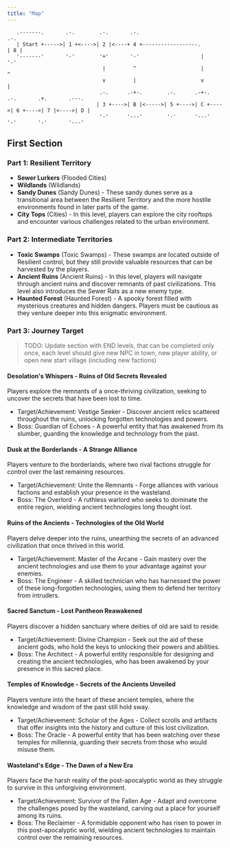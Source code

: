 ```yaml
---
title: "Map"
---
```


```goat
   .-------.       .-.        .-.       .-.                                       .-.
   | Start +----->| 1 +<---->| 2 |<----+ 4 +------------------.                  | 8 |
   '-------'       '-'        '+'       '-'                    |                  '-'
                               |         ^                     |                   ^
                               v         |                     v                   |
                              .-.      .-+-.        .-.      .-+-.      .-.       .+.       .---.
                             | 3 +---->| B |<----->| 5 +---->| C +---->| 6 +---->| 7 |<---->| D |
                              '-'      '---'        '-'      '---'      '-'       '-'       '---'

```

## First Section

### Part 1: Resilient Territory

- **Sewer Lurkers** (Flooded Cities)
- **Wildlands** (Wildlands)
- **Sandy Dunes** (Sandy Dunes) - These sandy dunes serve as a transitional area between the Resilient
  Territory and the more hostile environments found in later parts of the game.
- **City Tops** (Cities) - In this level, players can explore the city rooftops and encounter various
  challenges related to the urban environment.

### Part 2: Intermediate Territories

- **Toxic Swamps** (Toxic Swamps) - These swamps are located outside of Resilient control, but they still
  provide valuable resources that can be harvested by the players.
- **Ancient Ruins** (Ancient Ruins) - In this level, players will navigate through ancient ruins and discover
  remnants of past civilizations. This level also introduces the Sewer Rats as a new enemy type.
- **Haunted Forest** (Haunted Forest) - A spooky forest filled with mysterious creatures and hidden dangers.
  Players must be cautious as they venture deeper into this enigmatic environment.

### Part 3: Journey Target

> TODO: Update section with END levels, that can be completed only once, each level should give new NPC in town, new
> player ability, or open new start village (including new factions)

#### Desolation's Whispers - Ruins of Old Secrets Revealed

Players explore the remnants of a once-thriving civilization, seeking to uncover the secrets that have been lost to
time.

- Target/Achievement: Vestige Seeker - Discover ancient relics scattered throughout the ruins, unlocking
  forgotten
  technologies and powers.
- Boss: Guardian of Echoes - A powerful entity that has awakened from its slumber, guarding the knowledge and
  technology
  from the past.

#### Dusk at the Borderlands - A Strange Alliance

Players venture to the borderlands, where two rival factions struggle for control over the last remaining
resources.

- Target/Achievement: Unite the Remnants - Forge alliances with various factions and establish your presence in the
  wasteland.
- Boss: The Overlord - A ruthless warlord who seeks to dominate the entire region, wielding ancient technologies long
  thought lost.

#### Ruins of the Ancients - Technologies of the Old World

Players delve deeper into the ruins, unearthing the secrets of an advanced civilization that once thrived
in this world.

- Target/Achievement: Master of the Arcane - Gain mastery over the ancient technologies and use them to your advantage
  against your enemies.
- Boss: The Engineer - A skilled technician who has harnessed the power of these long-forgotten technologies, using them
  to defend her territory from intruders.

#### Sacred Sanctum - Lost Pantheon Reawakened

Players discover a hidden sanctuary where deities of old are said to reside.

- Target/Achievement: Divine Champion - Seek out the aid of these ancient gods, who hold the keys to unlocking their
  powers and abilities.
- Boss: The Architect - A powerful entity responsible for designing and creating the ancient technologies, who has been
  awakened by your presence in this sacred place.

#### Temples of Knowledge - Secrets of the Ancients Unveiled

Players venture into the heart of these ancient temples, where the knowledge and wisdom of the past still
hold sway.

- Target/Achievement: Scholar of the Ages - Collect scrolls and artifacts that offer insights into the history and
  culture of this lost civilization.
- Boss: The Oracle - A powerful entity that has been watching over these temples for millennia, guarding their secrets
  from those who would misuse them.

#### Wasteland's Edge - The Dawn of a New Era

Players face the harsh reality of the post-apocalyptic world as they struggle to survive in this unforgiving
environment.

- Target/Achievement: Survivor of the Fallen Age - Adapt and overcome the challenges posed by the wasteland, carving out
  a place for yourself among its ruins.
- Boss: The Reclaimer - A formidable opponent who has risen to power in this post-apocalyptic world, wielding ancient
  technologies to maintain control over the remaining resources.
